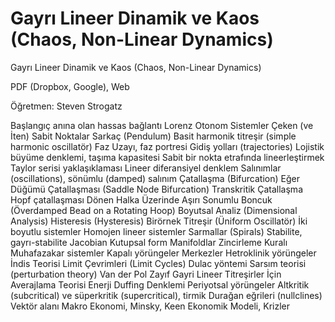 # Gayrı Lineer Dinamik ve Kaos (Chaos, Non-Linear Dynamics)


Gayrı Lineer Dinamik ve Kaos (Chaos, Non-Linear Dynamics)




PDF (Dropbox, Google), Web

Öğretmen: Steven Strogatz

Başlangıç anına olan hassas bağlantı
Lorenz
Otonom Sistemler
Çeken (ve İten) Sabit Noktalar
Sarkaç (Pendulum)
Basit harmonik titreşir (simple harmonic oscillatör)
Faz Uzayı, faz portresi
Gidiş yolları (trajectories)
Lojistik büyüme denklemi, taşıma kapasitesi
Sabit bir nokta etrafında lineerleştirmek
Taylor serisi yaklaşıklaması
Lineer diferansiyel denklem
Salınımlar (oscillations), sönümlu (damped) salınım
Çatallaşma (Bifurcation)
Eğer Düğümü Çatallaşması (Saddle Node Bifurcation)
Transkritik Çatallaşma
Hopf çatallaşması
Dönen Halka Üzerinde Aşırı Sonumlu Boncuk (Överdamped Bead on a Rotating Hoop)
Boyutsal Analiz (Dimensional Analysis)
Histeresis (Hysteresis)
Birörnek Titreşir (Üniform Oscillatör)
İki boyutlu sistemler
Homojen lineer sistemler
Sarmallar (Spirals)
Stabilite, gayrı-stabilite
Jacobian
Kutupsal form
Manifoldlar
Zincirleme Kuralı
Muhafazakar sistemler
Kapalı yörüngeler
Merkezler
Hetroklinik yörüngeler
İndis Teorisi
Limit Çevrimleri (Limit Cycles)
Dulac yöntemi
Sarsım teorisi (perturbation theory)
Van der Pol
Zayıf Gayri Lineer Titreşirler İçin Averajlama Teorisi
Enerji
Duffing Denklemi
Periyotsal yörüngeler
Altkritik (subcritical) ve süperkritik (supercritical), tirmik
Durağan eğrileri (nullclines)
Vektör alanı
Makro Ekonomi, Minsky, Keen Ekonomik Modeli, Krizler




